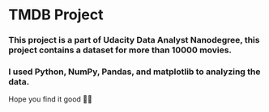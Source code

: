 # TMDB Project

### This project is a part of Udacity Data Analyst Nanodegree, this project contains a dataset for more than 10000 movies.
### I used Python, NumPy, Pandas, and matplotlib to analyzing the data.

Hope you find it good 🌻:smile:
